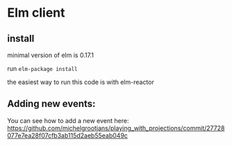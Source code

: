 # Elm client

## install

minimal version of elm is 0.17.1

run `elm-package install`

the easiest way to run this code is with elm-reactor

## Adding new events:

You can see how to add a new event here: https://github.com/michelgrootjans/playing_with_projections/commit/27728077e7ea28f07cfb3ab115d2aeb55eab049c
